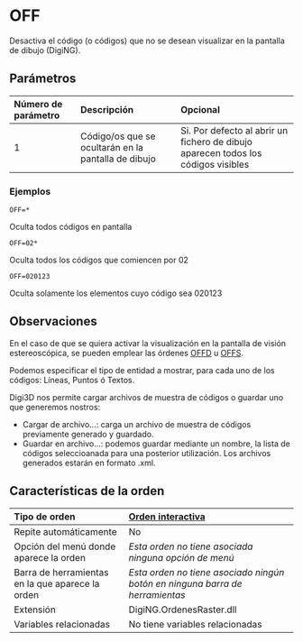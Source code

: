 # OFF

Desactiva el código \(o códigos\) que no se desean visualizar en la pantalla de dibujo \(DigiNG\).

## Parámetros

| Número de parámetro | Descripción | Opcional |
| :--- | :--- | :--- |
| 1 | Código/os que se ocultarán en la pantalla de dibujo | Si. Por defecto al abrir un fichero de dibujo aparecen todos los códigos visibles |

### Ejemplos

`OFF=*`

Oculta todos códigos en pantalla

`OFF=02*`

Oculta todos los códigos que comiencen por 02

`OFF=020123`

Oculta solamente los elementos cuyo código sea 020123

## Observaciones

En el caso de que se quiera activar la visualización en la pantalla de visión estereoscópica, se pueden emplear las órdenes [OFFD](https://github.com/digi21/docs/tree/7fc627c885c16fb88afc7cc05a6df2a2f4a54563/digi3d-net/referencia/digi3d.net/ventana-de-dibujo/ordenes/o/OFFD.html) u [OFFS](https://github.com/digi21/docs/tree/7fc627c885c16fb88afc7cc05a6df2a2f4a54563/digi3d-net/referencia/digi3d.net/ventana-de-dibujo/ordenes/o/OFFS.html).

Podemos especificar el tipo de entidad a mostrar, para cada uno de los códigos: Líneas, Puntos ó Textos.

Digi3D nos permite cargar archivos de muestra de códigos o guardar uno que generemos nostros:

* Cargar de archivo...: carga un archivo de muestra de códigos previamente generado y guardado.
* Guardar en archivo...: podemos guardar mediante un nombre, la lista de códigos seleccioanada para una posterior utilización. Los archivos generados estarán en formato .xml.

## Características de la orden

| Tipo de orden | [Orden interactiva](off.md) |
| :--- | :--- |
| Repite automáticamente | No |
| Opción del menú donde aparece la orden | _Esta orden no tiene asociada ninguna opción de menú_ |
| Barra de herramientas en la que aparece la orden | _Esta orden no tiene asociado ningún botón en ninguna barra de herramientas_ |
| Extensión | DigiNG.OrdenesRaster.dll |
| Variables relacionadas | No tiene variables relacionadas |

